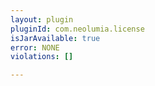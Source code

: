 ```yaml
---
layout: plugin
pluginId: com.neolumia.license
isJarAvailable: true
error: NONE
violations: []

---
```

